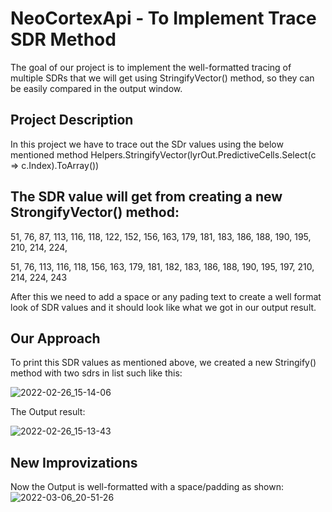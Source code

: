 # NeoCortexApi - To Implement Trace SDR Method

The goal of our project is to implement the well-formatted tracing of multiple SDRs that we will get using StringifyVector() method, so they can be easily compared in the output window.


## Project Description 
In this project we have to trace out the SDr values using the below mentioned method
Helpers.StringifyVector(lyrOut.PredictiveCells.Select(c => c.Index).ToArray())

## The SDR value will get from creating a new StrongifyVector() method:
51, 76, 87, 113, 116, 118, 122, 152, 156, 163, 179, 181, 183, 186, 188, 190, 195, 210, 214, 224,

51, 76, 113, 116, 118, 156, 163, 179, 181, 182, 183, 186, 188, 190, 195, 197, 210, 214, 224, 243

After this we need to add a space or any pading text to create a well format look of SDR values and it should look like what we got in our output result.



## Our Approach

To print this SDR values as mentioned above, we created a new Stringify() method with two sdrs in list such like this:

![2022-02-26_15-14-06](https://user-images.githubusercontent.com/45165287/156222938-6feee543-24c4-4b81-b7f2-f16b58bdd9d1.png)

The Output result:

![2022-02-26_15-13-43](https://user-images.githubusercontent.com/45165287/156222474-3dca0271-0874-45c4-8197-2b8de0d385b5.png)


## New Improvizations

Now the Output is well-formatted with a space/padding as shown: 
![2022-03-06_20-51-26](https://user-images.githubusercontent.com/45165287/156941160-ac866d63-f13b-43ff-8635-f16950a09f77.png)
